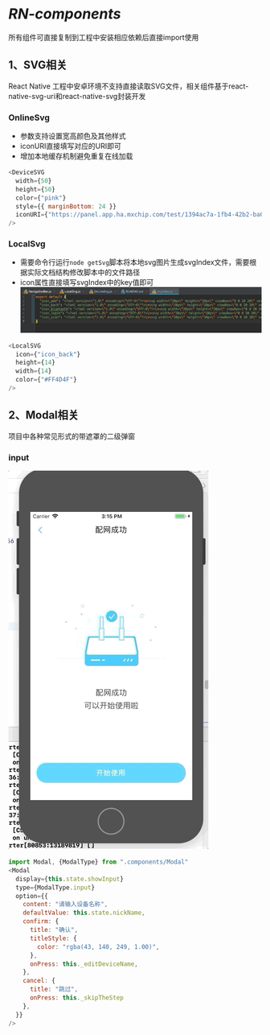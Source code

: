 # *RN-components*
所有组件可直接复制到工程中安装相应依赖后直接import使用
## 1、SVG相关
React Native 工程中安卓环境不支持直接读取SVG文件，相关组件基于react-native-svg-uri和react-native-svg封装开发
### OnlineSvg
- 参数支持设置宽高颜色及其他样式
- iconURI直接填写对应的URI即可
- 增加本地缓存机制避免重复在线加载

``` javascript
<DeviceSVG
  width={50}
  height={50}
  color={"pink"}
  style={{ marginBottom: 24 }}
  iconURI={"https://panel.app.ha.mxchip.com/test/1394ac7a-1fb4-42b2-ba04-c995bf126a4b.svg"}
/>
```

### LocalSvg
- 需要命令行运行`node getSvg`脚本将本地svg图片生成svgIndex文件，需要根据实际文档结构修改脚本中的文件路径
- icon属性直接填写svgIndex中的key值即可
![svgIndex](./Image/example/svgIndex.jpg)


``` javascript
<LocalSVG
  icon={"icon_back"}
  height={14}
  width={14}
  color={"#FF4D4F"}
/>
```

## 2、Modal相关
项目中各种常见形式的带遮罩的二级弹窗

### input
![svgIndex](./Image/example/input.gif)

``` javascript
import Modal, {ModalType} from ".components/Modal"
<Modal
  display={this.state.showInput}
  type={ModalType.input}
  option={{
    content: "请输入设备名称",
    defaultValue: this.state.nickName,
    confirm: {
      title: "确认",
      titleStyle: {
        color: "rgba(43, 140, 249, 1.00)",
      },
      onPress: this._editDeviceName,
    },
    cancel: {
      title: "跳过",
      onPress: this._skipTheStep
    },
  }}
/> 
```